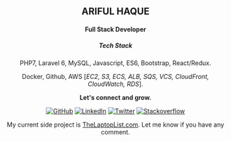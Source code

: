 <h2 align="center">ARIFUL HAQUE</h2>
<h4 align="center">Full Stack Developer</h4>
<h5 align="center">Tech Stack</h5>
<p align="center">PHP7, Laravel 6, MySQL, Javascript, ES6, Bootstrap, React/Redux.</p>
<p align="center">Docker, Github, AWS [<em>EC2, S3, ECS, ALB, SQS, VCS, CloudFront, CloudWatch, RDS</em>].</p>
<p align="center"><strong>Let's connect and grow.</strong></p>
<p align="center">
	<a href="https://github.com/arifulhb"><img src="https://img.shields.io/github/followers/arifulhb.svg?label=GitHub&style=social" alt="GitHub"></a>
	<a href="https://www.linkedin.com/in/arifulhb"><img src="https://img.shields.io/badge/LinkedIn--_.svg?style=social&logo=linkedin" alt="LinkedIn"></a>
	<a href="https://twitter.com/arifulhb"><img src="https://img.shields.io/twitter/follow/arifulhb?label=Twitter&style=social" alt="Twitter"></a>
        <a href="https://stackoverflow.com/users/2627842/ariful-haque"><img src="https://img.shields.io/stackexchange/stackoverflow/r/2627842?label=stackoverflow&style=plastic" alt="Stackoverflow"></a>
	
</p>

<p align="center">My current side project is <a href="http://thelaptoplist.com/?ref=github-profile" target="_blank">TheLaptopList.com</a>. Let me know if you have any comment.</p>
